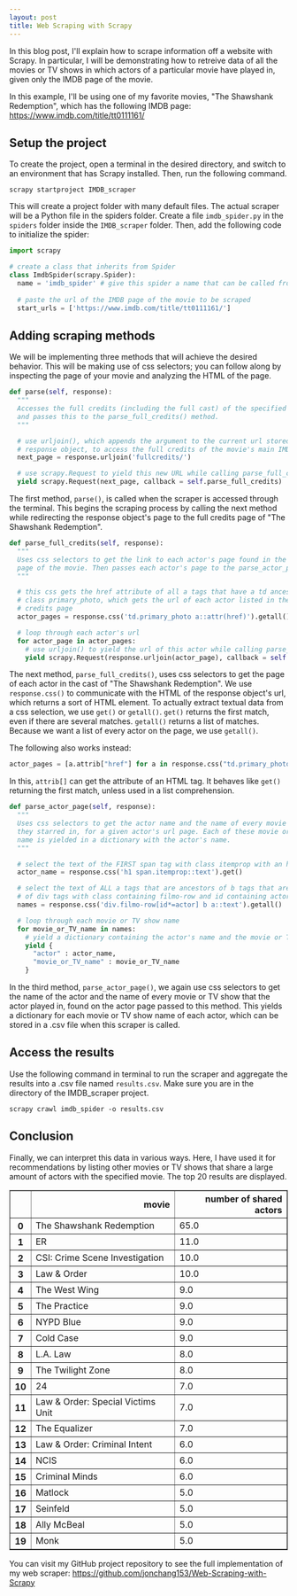 ```yaml
---
layout: post
title: Web Scraping with Scrapy
---
```


In this blog post, I'll explain how to scrape information off a website with Scrapy. In particular, I will be demonstrating how to retreive data of all the movies or TV shows in which actors of a particular movie have played in, given only the IMDB page of the movie. 

In this example, I'll be using one of my favorite movies, "The Shawshank Redemption", which has the following IMDB page: https://www.imdb.com/title/tt0111161/

## Setup the project

To create the project, open a terminal in the desired directory, and switch to an environment that has Scrapy installed. Then, run the following command.
```
scrapy startproject IMDB_scraper
```
This will create a project folder with many default files. The actual scraper will be a Python file in the spiders folder. Create a file `imdb_spider.py` in the `spiders` folder inside the `IMDB_scraper` folder. Then, add the following code to initialize the spider:
```python
import scrapy

# create a class that inherits from Spider
class ImdbSpider(scrapy.Spider):
  name = 'imdb_spider' # give this spider a name that can be called from the terminal
    
  # paste the url of the IMDB page of the movie to be scraped
  start_urls = ['https://www.imdb.com/title/tt0111161/']
```

## Adding scraping methods
We will be implementing three methods that will achieve the desired behavior. This will be making use of css selectors; you can follow along by inspecting the page of your movie and analyzing the HTML of the page.
```python
def parse(self, response):
  """
  Accesses the full credits (including the full cast) of the specified IMDB page
  and passes this to the parse_full_credits() method.
  """

  # use urljoin(), which appends the argument to the current url stored in the 
  # response object, to access the full credits of the movie's main IMDB page
  next_page = response.urljoin('fullcredits/')

  # use scrapy.Request to yield this new URL while calling parse_full_credits()
  yield scrapy.Request(next_page, callback = self.parse_full_credits)
```
The first method, `parse()`, is called when the scraper is accessed through the terminal. This begins the scraping process by calling the next method while redirecting the response object's page to the full credits page of "The Shawshank Redemption".


```python
def parse_full_credits(self, response):
  """
  Uses css selectors to get the link to each actor's page found in the full credits
  page of the movie. Then passes each actor's page to the parse_actor_page() method.
  """

  # this css gets the href attribute of all a tags that have a td ancestor with 
  # class primary_photo, which gets the url of each actor listed in the full 
  # credits page
  actor_pages = response.css('td.primary_photo a::attr(href)').getall()

  # loop through each actor's url
  for actor_page in actor_pages:
    # use urljoin() to yield the url of this actor while calling parse_actor_page()
    yield scrapy.Request(response.urljoin(actor_page), callback = self.parse_actor_page)
```
The next method, `parse_full_credits()`, uses css selectors to get the page of each actor in the cast of "The Shawshank Redemption". We use `response.css()` to communicate with the HTML of the response object's url, which returns a sort of HTML element. To actually extract textual data from a css selection, we use `get()` or `getall()`. `get()` returns the first match, even if there are several matches. `getall()` returns a list of matches. Because we want a list of every actor on the page, we use `getall()`.

The following also works instead:
```python
actor_pages = [a.attrib["href"] for a in response.css("td.primary_photo a")]
```
In this, `attrib[]` can get the attribute of an HTML tag. It behaves like `get()` returning the first match, unless used in a list comprehension.

```python
def parse_actor_page(self, response):
  """
  Uses css selectors to get the actor name and the name of every movie and TV show
  they starred in, for a given actor's url page. Each of these movie or TV show's 
  name is yielded in a dictionary with the actor's name.
  """

  # select the text of the FIRST span tag with class itemprop with an h1 ancestor
  actor_name = response.css('h1 span.itemprop::text').get()

  # select the text of ALL a tags that are ancestors of b tags that are ancestors
  # of div tags with class containing filmo-row and id containing actor
  names = response.css('div.filmo-row[id*=actor] b a::text').getall()

  # loop through each movie or TV show name
  for movie_or_TV_name in names:
    # yield a dictionary containing the actor's name and the movie or TV show's name
    yield {
      "actor" : actor_name, 
      "movie_or_TV_name" : movie_or_TV_name
    }
```
In the third method, `parse_actor_page()`, we again use css selectors to get the name of the actor and the name of every movie or TV show that the actor played in, found on the actor page passed to this method. This yields a dictionary for each movie or TV show name of each actor, which can be stored in a .csv file when this scraper is called.


## Access the results
Use the following command in terminal to run the scraper and aggregate the results into a .csv file named `results.csv`. Make sure you are in the directory of the IMDB_scraper project.
```
scrapy crawl imdb_spider -o results.csv
```


## Conclusion

Finally, we can interpret this data in various ways. Here, I have used it for recommendations by listing other movies or TV shows that share a large amount of actors with the specified movie. The top 20 results are displayed.

<div>
<style scoped>
    .dataframe tbody tr th:only-of-type {
        vertical-align: middle;
    }

    .dataframe tbody tr th {
        vertical-align: top;
    }

    .dataframe thead th {
        text-align: right;
    }
</style>
<table border="1" class="dataframe">
  <thead>
    <tr style="text-align: right;">
      <th></th>
      <th>movie</th>
      <th>number of shared actors</th>
    </tr>
  </thead>
  <tbody>
    <tr>
      <th>0</th>
      <td>The Shawshank Redemption</td>
      <td>65.0</td>
    </tr>
    <tr>
      <th>1</th>
      <td>ER</td>
      <td>11.0</td>
    </tr>
    <tr>
      <th>2</th>
      <td>CSI: Crime Scene Investigation</td>
      <td>10.0</td>
    </tr>
    <tr>
      <th>3</th>
      <td>Law &amp; Order</td>
      <td>10.0</td>
    </tr>
    <tr>
      <th>4</th>
      <td>The West Wing</td>
      <td>9.0</td>
    </tr>
    <tr>
      <th>5</th>
      <td>The Practice</td>
      <td>9.0</td>
    </tr>
    <tr>
      <th>6</th>
      <td>NYPD Blue</td>
      <td>9.0</td>
    </tr>
    <tr>
      <th>7</th>
      <td>Cold Case</td>
      <td>9.0</td>
    </tr>
    <tr>
      <th>8</th>
      <td>L.A. Law</td>
      <td>8.0</td>
    </tr>
    <tr>
      <th>9</th>
      <td>The Twilight Zone</td>
      <td>8.0</td>
    </tr>
    <tr>
      <th>10</th>
      <td>24</td>
      <td>7.0</td>
    </tr>
    <tr>
      <th>11</th>
      <td>Law &amp; Order: Special Victims Unit</td>
      <td>7.0</td>
    </tr>
    <tr>
      <th>12</th>
      <td>The Equalizer</td>
      <td>7.0</td>
    </tr>
    <tr>
      <th>13</th>
      <td>Law &amp; Order: Criminal Intent</td>
      <td>6.0</td>
    </tr>
    <tr>
      <th>14</th>
      <td>NCIS</td>
      <td>6.0</td>
    </tr>
    <tr>
      <th>15</th>
      <td>Criminal Minds</td>
      <td>6.0</td>
    </tr>
    <tr>
      <th>16</th>
      <td>Matlock</td>
      <td>5.0</td>
    </tr>
    <tr>
      <th>17</th>
      <td>Seinfeld</td>
      <td>5.0</td>
    </tr>
    <tr>
      <th>18</th>
      <td>Ally McBeal</td>
      <td>5.0</td>
    </tr>
    <tr>
      <th>19</th>
      <td>Monk</td>
      <td>5.0</td>
    </tr>
  </tbody>
</table>
</div>

You can visit my GitHub project repository to see the full implementation of my web scraper: https://github.com/jonchang153/Web-Scraping-with-Scrapy